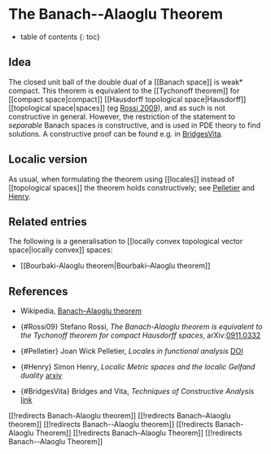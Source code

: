 
# The Banach--Alaoglu Theorem
* table of contents
{: toc}

## Idea

The closed unit ball of the double dual of a [[Banach space]] is weak* compact. This theorem is equivalent to the [[Tychonoff theorem]] for [[compact space|compact]] [[Hausdorff topological space|Hausdorff]] [[topological space|spaces]] (eg [Rossi 2009](#Rossi09)), and as such is not constructive in general. However, the restriction of the statement to _separable_ Banach spaces _is_ constructive, and is used in PDE theory to find solutions. A constructive proof can be found e.g. in [BridgesVita](#BridgesVita).


## Localic version

As usual, when formulating the theorem using [[locales]] instead of [[topological spaces]] the theorem holds constructively; see [Pelletier](#Pelletier) and [Henry](#Henry).


## Related entries

The following is a generalisation to [[locally convex topological vector space|locally convex]] spaces:

* [[Bourbaki-Alaoglu theorem|Bourbaki–Alaoglu theorem]]


## References

* Wikipedia, [Banach–Alaoglu theorem](https://en.wikipedia.org/wiki/Banach%E2%80%93Alaoglu_theorem)

* {#Rossi09} Stefano Rossi, _The Banach-Alaoglu theorem is equivalent to the Tychonoff theorem for compact Hausdorff spaces_, arXiv:[0911.0332](http://arxiv.org/abs/0911.0332)

* {#Pelletier} Joan Wick Pelletier, _Locales in functional analysis_ [DOI](http://dx.doi.org/10.1016/0022-4049(91)90013-R)

* {#Henry} Simon Henry, _Localic Metric spaces and the localic Gelfand duality_ [arxiv](https://arxiv.org/pdf/1411.0898)

* {#BridgesVita} Bridges and Vita, _Techniques of Constructive Analysis_ [link](http://www.springer.com/in/book/9780387336466)


[[!redirects Banach-Alaoglu theorem]]
[[!redirects Banach–Alaoglu theorem]]
[[!redirects Banach--Alaoglu theorem]]
[[!redirects Banach-Alaoglu Theorem]]
[[!redirects Banach–Alaoglu Theorem]]
[[!redirects Banach--Alaoglu Theorem]]
